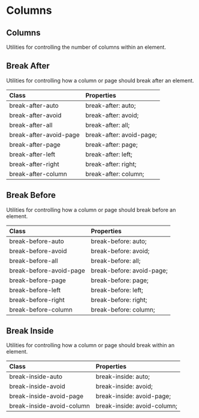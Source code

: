# Columns

## Columns

Utilities for controlling the number of columns within an element.

<PlaygroundWithVariants
  variant='8'
  :variants="[
    '0', '1', '2', '3', '4', '5', '6', '7', '8', '9', '10', '11', '12'
  ]"
  prefix="columns"
  nested=true
  fixed='pt-20'
  appended='rounded-md bg-teal-500 bg-teal-100 p-2 flex flex-row space-x-2 aspect-square h-6'
  html='&lt;div class="{class} bg-teal-100 rounded-md p-2 flex flex-row space-x-2"&gt;
&lt;div class="rounded-md bg-teal-500 aspect-square h-6"&gt;&lt;/div&gt;
&lt;div class="rounded-md bg-teal-500 aspect-square h-6"&gt;&lt;/div&gt;
&lt;div class="rounded-md bg-teal-500 aspect-square h-6"&gt;&lt;/div&gt;
&lt;/div&gt;'
/>

## Break After

Utilities for controlling how a column or page should break after an element.

| Class                  | Properties               |
| :--------------------- | :----------------------- |
| break-after-auto       | break-after: auto;       |
| break-after-avoid      | break-after: avoid;      |
| break-after-all        | break-after: all;        |
| break-after-avoid-page | break-after: avoid-page; |
| break-after-page       | break-after: page;       |
| break-after-left       | break-after: left;       |
| break-after-right      | break-after: right;      |
| break-after-column     | break-after: column;     |

## Break Before

Utilities for controlling how a column or page should break before an element.

| Class                   | Properties                |
| :---------------------- | :------------------------ |
| break-before-auto       | break-before: auto;       |
| break-before-avoid      | break-before: avoid;      |
| break-before-all        | break-before: all;        |
| break-before-avoid-page | break-before: avoid-page; |
| break-before-page       | break-before: page;       |
| break-before-left       | break-before: left;       |
| break-before-right      | break-before: right;      |
| break-before-column     | break-before: column;     |

## Break Inside

Utilities for controlling how a column or page should break within an element.

| Class                     | Properties                  |
| :------------------------ | :-------------------------- |
| break-inside-auto         | break-inside: auto;         |
| break-inside-avoid        | break-inside: avoid;        |
| break-inside-avoid-page   | break-inside: avoid-page;   |
| break-inside-avoid-column | break-inside: avoid-column; |